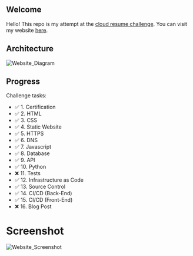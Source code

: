 ## Welcome
Hello! This repo is my attempt at the [cloud resume challenge](https://cloudresumechallenge.dev/). You can visit my website [here](https://johminsoo.com).
## Architecture
![Website_Diagram](https://github.com/joh887/tf-aws-joh887-cloud-resume-challenge/assets/77087931/dbaff0a5-9a71-4fd6-8caf-a4d38d27253f)


## Progress
Challenge tasks:
* ✅ 1. Certification
* ✅ 2. HTML
* ✅ 3. CSS
* ✅ 4. Static Website
* ✅ 5. HTTPS
* ✅ 6. DNS
* ✅ 7. Javascript
* ✅ 8. Database
* ✅ 9. API
* ✅ 10. Python
* ❌ 11. Tests
* ✅ 12. Infrastructure as Code
* ✅ 13. Source Control
* ✅ 14. CI/CD (Back-End)
* ✅ 15. CI/CD (Front-End)
* ❌ 16. Blog Post

# Screenshot
![Website_Screenshot](https://github.com/joh887/tf-aws-joh887-cloud-resume-challenge/assets/77087931/21fe10ad-96b2-4fd0-a858-bc4ec0adcadd)




